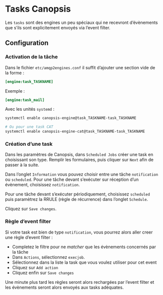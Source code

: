 # Tasks Canopsis

Les `tasks` sont des engines un peu spéciaux qui ne recevront d’évènements que s’ils sont explicitement envoyés via l’event filter.

## Configuration

### Activation de la tâche

Dans le fichier `etc/amqp2engines.conf` il suffit d’ajouter une section vide de la forme :

```ini
[engine:task_TASKNAME]
```

Exemple :

```ini
[engine:task_mail]
```

Avec les unités `systemd` :

```bash
systemctl enable canopsis-engine@task_TASKNAME-task_TASKNAME

# Ou pour une task CAT
systemctl enable canopsis-engine-cat@task_TASKNAME-task_TASKNAME
```

### Création d’une task

Dans les paramètres de Canopsis, dans `Scheduled Jobs` créer une task en choisissant son type. Remplir les formulaires, puis cliquer sur `Next` afin de passer à la suite.

Dans l’onglet `Information` vous pouvez choisir entre une tâche `notification` ou `scheduled`. Pour une tâche devant s’exécuter sur réception d’un évènement, choisissez `notification`.

Pour une tâche devant s’exécuter périodiquement, choisissez `scheduled` puis paramètrez la RRULE (règle de récurrence) dans l’onglet `Schedule`.

Cliquez sur `Save changes`.

### Règle d’event filter

Si votre task est bien de type `notification`, vous pourrez alors aller creer une règle d’event filter :

 * Completez le filtre pour ne *matcher* que les évènements concernés par la tâche
 * Dans `Actions`, sélectionnez `execjob`.
 * Sélectionnez dans la liste la task que vous voulez utiliser pour cet event
 * Cliquez sur `Add action`
 * Cliquez enfin sur `Save changes`

Une minute plus tard les règles seront alors rechargées par l’event filter et les évènements seront alors envoyés aux tasks adéquates.